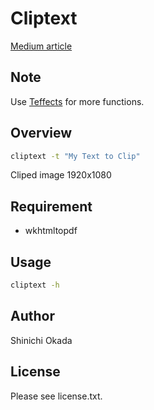 # Cliptext

[Medium article](https://medium.com/mkdir-awesome/bash-script-to-clip-an-image-to-text-8adab80a7dfa)

## Note

Use [Teffects](https://medium.com/mkdir-awesome/best-css-text-animations-from-terminal-57b272020124) for more functions.

## Overview

```sh
cliptext -t "My Text to Clip"
```

Cliped image 1920x1080

## Requirement

- wkhtmltopdf

## Usage

```sh
cliptext -h
```

## Author

Shinichi Okada

## License

Please see license.txt.
